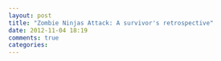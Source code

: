 ```yaml
---
layout: post
title: "Zombie Ninjas Attack: A survivor's retrospective"
date: 2012-11-04 18:19
comments: true
categories: 
---
```

